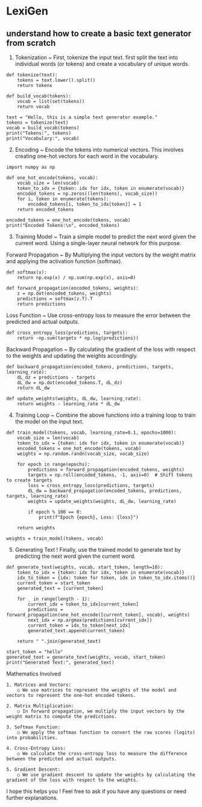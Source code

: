 
# LexiGen
## understand how to create a basic text generator from scratch

1. Tokenization ~ First, tokenize the input text. first split the text into individual words (or tokens) and create a vocabulary of unique words.

```
def tokenize(text):
    tokens = text.lower().split()
    return tokens

def build_vocab(tokens):
    vocab = list(set(tokens))
    return vocab

text = "Hello, this is a simple text generator example."
tokens = tokenize(text)
vocab = build_vocab(tokens)
print("Tokens:", tokens)
print("Vocabulary:", vocab)
```


2. Encoding ~ Encode the tokens into numerical vectors. This involves creating one-hot vectors for each word in the vocabulary.

```
import numpy as np

def one_hot_encode(tokens, vocab):
    vocab_size = len(vocab)
    token_to_idx = {token: idx for idx, token in enumerate(vocab)}
    encoded_tokens = np.zeros((len(tokens), vocab_size))
    for i, token in enumerate(tokens):
        encoded_tokens[i, token_to_idx[token]] = 1
    return encoded_tokens

encoded_tokens = one_hot_encode(tokens, vocab)
print("Encoded Tokens:\n", encoded_tokens)
```

3. Training Model ~ Train a simple model to predict the next word given the current word. Using a single-layer neural network for this purpose.

Forward Propagation ~ By Multiplying the input vectors by the weight matrix and applying the activation function (softmax).

```
def softmax(x):
    return np.exp(x) / np.sum(np.exp(x), axis=0)

def forward_propagation(encoded_tokens, weights):
    z = np.dot(encoded_tokens, weights)
    predictions = softmax(z.T).T
    return predictions
```

Loss Function ~  Use cross-entropy loss to measure the error between the predicted and actual outputs.

```
def cross_entropy_loss(predictions, targets):
    return -np.sum(targets * np.log(predictions))
```

Backward Propagation ~ By calculating the gradient of the loss with respect to the weights and updating the weights accordingly.

```
def backward_propagation(encoded_tokens, predictions, targets, learning_rate):
    dL_dz = predictions - targets
    dL_dw = np.dot(encoded_tokens.T, dL_dz)
    return dL_dw

def update_weights(weights, dL_dw, learning_rate):
    return weights - learning_rate * dL_dw

```

4. Training Loop ~ Combine the above functions into a training loop to train the model on the input text.


```
def train_model(tokens, vocab, learning_rate=0.1, epochs=1000):
    vocab_size = len(vocab)
    token_to_idx = {token: idx for idx, token in enumerate(vocab)}
    encoded_tokens = one_hot_encode(tokens, vocab)
    weights = np.random.randn(vocab_size, vocab_size)

    for epoch in range(epochs):
        predictions = forward_propagation(encoded_tokens, weights)
        targets = np.roll(encoded_tokens, -1, axis=0)  # Shift tokens to create targets
        loss = cross_entropy_loss(predictions, targets)
        dL_dw = backward_propagation(encoded_tokens, predictions, targets, learning_rate)
        weights = update_weights(weights, dL_dw, learning_rate)

        if epoch % 100 == 0:
            print(f"Epoch {epoch}, Loss: {loss}")

    return weights

weights = train_model(tokens, vocab)
```

5. Generating Text ! Finally, use the trained model to generate text by predicting the next word given the current word.

```
def generate_text(weights, vocab, start_token, length=10):
    token_to_idx = {token: idx for idx, token in enumerate(vocab)}
    idx_to_token = {idx: token for token, idx in token_to_idx.items()}
    current_token = start_token
    generated_text = [current_token]

    for _ in range(length - 1):
        current_idx = token_to_idx[current_token]
        predictions = forward_propagation(one_hot_encode([current_token], vocab), weights)
        next_idx = np.argmax(predictions[current_idx])
        current_token = idx_to_token[next_idx]
        generated_text.append(current_token)

    return " ".join(generated_text)

start_token = "hello"
generated_text = generate_text(weights, vocab, start_token)
print("Generated Text:", generated_text)
```


Mathematics Involved

    1. Matrices and Vectors:
        ○ We use matrices to represent the weights of the model and vectors to represent the one-hot encoded tokens.
        
    2. Matrix Multiplication:
        ○ In forward propagation, we multiply the input vectors by the weight matrix to compute the predictions.
        
    3. Softmax Function:
        ○ We apply the softmax function to convert the raw scores (logits) into probabilities.
        
    4. Cross-Entropy Loss:
        ○ We calculate the cross-entropy loss to measure the difference between the predicted and actual outputs.
        
    5. Gradient Descent:
        ○ We use gradient descent to update the weights by calculating the gradient of the loss with respect to the weights.
        
I hope this helps you ! Feel free to ask if you have any questions or need further explanations.

